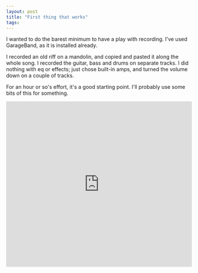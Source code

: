```yaml
---
layout: post
title: "First thing that works"
tags:
---
```

I wanted to do the barest minimum to have a play with recording. I've used GarageBand, as it is installed already.

I recorded an old riff on a mandolin, and copied and pasted it along the whole song.  I recorded the guitar, bass and drums on separate tracks. I did nothing with eq or effects; just chose built-in amps, and turned the volume down on a couple of tracks.

For an hour or so's effort, it's a good starting point. I'll probably use some bits of this for something.

<iframe width="100%" height="450" scrolling="no" frameborder="no" src="https://w.soundcloud.com/player/?url=https%3A//api.soundcloud.com/tracks/178594410&amp;auto_play=false&amp;hide_related=false&amp;show_comments=true&amp;show_user=true&amp;show_reposts=false&amp;visual=true"></iframe>